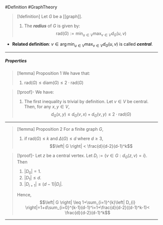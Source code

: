 #Definition #GraphTheory 
> [!definition]
> Let $G$ be a [[graph]].
> 1. The ***radius*** of $G$ is given by: $$\text{rad}(G):=\min_{u\in V}\max_{v\in V}d_{G}(u,v)$$

- **Related definition**: $v\in \arg\min_{u\in V}\max_{v\in V}d_{G}(u,v)$ is called ***central***.
---
##### Properties
> [!lemma] Proposition 1
> We have that:
> 1. $\text{rad}(G)\leq \text{diam}(G)\leq 2\cdot \text{rad}(G)$

> [!proof]-
> We have:
> 1. The first inequality is trivial by definition. Let $v\in V$ be central. Then, for any $x,y\in V$, $$d_{G}(x,y)\leq d_{G}(v,x)+d_{G}(v,y)\leq 2\cdot  \text{rad}(G)$$
---
> [!lemma] Proposition 2
> For a finite graph $G$, 
> 1. if $\text{rad}(G)\leq k$ and $\Delta(G)\leq d$ where $d\geq 3$, $$\left| G \right| < \frac{d}{d-2}(d-1)^k$$

> [!proof]-
> Let $z$ be a central vertex. Let $D_{i}:=\{ v\in G: d_{G}(z,v)=i \}$. Then 
> 1. $\left| D_{0} \right|=1$.
> 2. $\left| D_{1} \right|\leq d$.
> 3. $\left| D_{i+1} \right|\leq(d-1)\left| D_{i} \right|$. 
>  
>  Hence, $$\left| G \right| \leq 1+\sum_{i=1}^{k}\left| D_{i} \right|=1+d\sum_{i=0}^{k-1}(d-1)^i=1+\frac{d}{d-2}((d-1)^k-1)< \frac{d}{d-2}(d-1)^k$$
---
